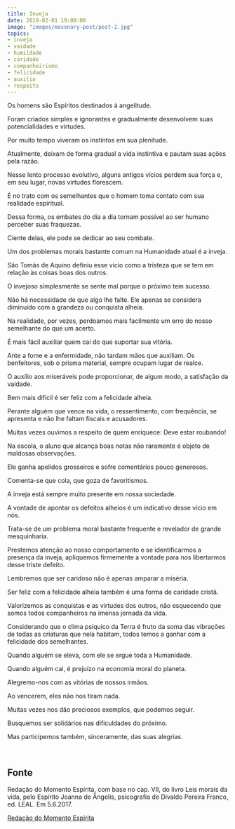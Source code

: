 ```yaml
---
title: Inveja
date: 2019-02-01 19:00:00
image: "images/masonary-post/post-2.jpg"
topics: 
- inveja
- vaidade
- humildade
- caridade
- companheirismo
- felicidade
- auxilio
- respeito
---
```


Os homens são Espíritos destinados à angelitude.

Foram criados simples e ignorantes e gradualmente desenvolvem suas
potencialidades e virtudes.

Por muito tempo viveram os instintos em sua plenitude.

Atualmente, deixam de forma gradual a vida instintiva e pautam suas ações pela
razão.

Nesse lento processo evolutivo, alguns antigos vícios perdem sua força e, em
seu lugar, novas virtudes florescem.

É no trato com os semelhantes que o homem toma contato com sua realidade
espiritual.

Dessa forma, os embates do dia a dia tornam possível ao ser humano perceber
suas fraquezas.

Ciente delas, ele pode se dedicar ao seu combate.

Um dos problemas morais bastante comum na Humanidade atual é a inveja.

São Tomás de Aquino definiu esse vício como a tristeza que se tem em relação às
coisas boas dos outros.

O invejoso simplesmente se sente mal porque o próximo tem sucesso.

Não há necessidade de que algo lhe falte. Ele apenas se considera diminuído com
a grandeza ou conquista alheia.

Na realidade, por vezes, perdoamos mais facilmente um erro do nosso semelhante
do que um acerto.

É mais fácil auxiliar quem cai do que suportar sua vitória.

Ante a fome e a enfermidade, não tardam mãos que auxiliam. Os benfeitores, sob
o prisma material, sempre ocupam lugar de realce.

O auxílio aos miseráveis pode proporcionar, de algum modo, a satisfação da
vaidade.

Bem mais difícil é ser feliz com a felicidade alheia.

Perante alguém que vence na vida, o ressentimento, com frequência, se apresenta
e não lhe faltam fiscais e acusadores.

Muitas vezes ouvimos a respeito de quem enriquece: Deve estar roubando!

Na escola, o aluno que alcança boas notas não raramente é objeto de maldosas
observações.

Ele ganha apelidos grosseiros e sofre comentários pouco generosos.

­Comenta-se que cola, que goza de favoritismos.

A inveja está sempre muito presente em nossa sociedade.

A vontade de apontar os defeitos alheios é um indicativo desse vício em nós.

Trata-se de um problema moral bastante frequente e revelador de grande
mesquinharia.

Prestemos atenção ao nosso comportamento e se identificarmos a presença da
inveja, apliquemos firmemente a vontade para nos libertarmos desse triste
defeito.

Lembremos que ser caridoso não é apenas amparar a miséria.

Ser feliz com a felicidade alheia também é uma forma de caridade cristã.

Valorizemos as conquistas e as virtudes dos outros, não esquecendo que somos
todos companheiros na imensa jornada da vida.

Considerando que o clima psíquico da Terra é fruto da soma das vibrações de
todas as criaturas que nela habitam, todos temos a ganhar com a felicidade dos
semelhantes.

Quando alguém se eleva, com ele se ergue toda a Humanidade.

Quando alguém cai, é prejuízo na economia moral do planeta.

Alegremo-nos com as vitórias de nossos irmãos.

Ao vencerem, eles não nos tiram nada.

Muitas vezes nos dão preciosos exemplos, que podemos seguir.

Busquemos ser solidários nas dificuldades do próximo.

Mas participemos também, sinceramente, das suas alegrias.

 

## Fonte
Redação do Momento Espírita, com base no cap. VII, do
livro Leis morais da vida, pelo Espírito Joanna de Ângelis,
psicografia de Divaldo Pereira Franco, ed. LEAL.
Em 5.6.2017. 

[Redação do Momento Espírita](http://www.momento.com.br/pt/ler_texto.php?id=5122)
